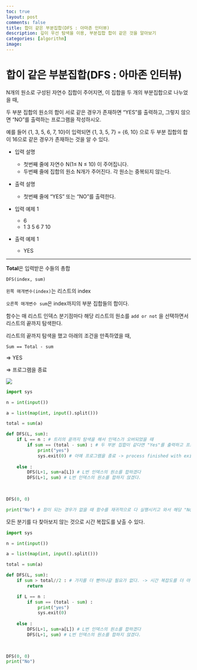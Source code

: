 ```yaml
---
toc: true
layout: post
comments: false
title: 합이 같은 부분집합(DFS : 아마존 인터뷰)
description: 깊이 우선 탐색을 이용, 부분집합 합이 같은 것을 알아보기
categories: [algorithm]
image:
---
```


# 합이 같은 부분집합(DFS : 아마존 인터뷰)

N개의 원소로 구성된 자연수 집합이 주어지면, 이 집합을 두 개의 부분집합으로 나누었을 때, 

두 부분 집합의 원소의 합이 서로 같은 경우가 존재하면 “YES”를 출력하고, 그렇지 않으면 “NO”를 출력하는 프로그램을 작성하시오.

예를 들어 {1, 3, 5, 6, 7, 10}이 입력되면 {1, 3, 5, 7} = {6, 10} 으로 두 부분 집합의 합이 16으로 같은 경우가 존재하는 것을 알 수 있다.

- 입력 설명
    - 첫번째 줄에 자연수 N(1≤ N ≤ 10) 이 주어집니다.
    - 두번째 줄에 집합의 원소 N개가 주어진다. 각 원소는 중복되지 않는다.
    
- 출력 설명
    - 첫번째 줄에 “YES” 또는 “NO”를 출력한다.
    
- 입력 예제 1
    - 6
    - 1 3 5 6 7 10
    
- 출력 예제 1
    - YES
    

---

**Total**은 입력받은 수들의 총합

`DFS(index, sum)`

`왼쪽 매개변수(index)`는 리스트의 index

`오른쪽 매개변수 sum`은 index까지의 부분 집합들의 합이다. 

함수는 매 리스트 인덱스 분기점마다 해당 리스트의 원소를 `add or not` 을 선택하면서 리스트의 끝까지 탐색한다.

리스트의 끝까지 탐색을 했고 아래의 조건을 만족하였을 때, 

`Sum == Total - sum` 

⇒ YES

⇒ 프로그램을 종료

![]({{site.baseurl}}/images/algorithm/부분집합합.png)

```python
import sys

n = int(input())

a = list(map(int, input().split()))

total = sum(a)

def DFS(L, sum):
	if L == n : # 트리의 끝까지 탐색을 해서 인덱스가 오버되었을 때 
		if sum == (total - sum) : # 두 부분 집합이 같다면 "Yes"를 출력하고 프로그램 종료
			print("yes")
			sys.exit(0) # 아예 프로그램을 종료 -> process finished with exit code 0
		
	else : 
		DFS(L+1, sum+a[L]) # L번 인덱스의 원소를 합하겠다
		DFS(L+1, sum) # L번 인덱스의 원소를 합하지 않겠다. 
		
	

DFS(0, 0)

print("No") # 참이 되는 경우가 없을 때 함수를 재귀적으로 다 실행시키고 와서 해당 "No"를 출력
```

모든 분기를 다 찾아보지 않는 것으로 시간 복잡도를 낮출 수 있다. 

```python
import sys

n = int(input())

a = list(map(int, input().split()))

total = sum(a)

def DFS(L, sum):
	if sum > total//2 : # 가지를 더 뻗어나갈 필요가 없다. -> 시간 복잡도를 더 아낄 수 있다. 
		return 

	if L == n :
		if sum == (total - sum) : 
			print("yes")
			sys.exit(0)
		
	else : 
		DFS(L+1, sum+a[L]) # L번 인덱스의 원소를 합하겠다
		DFS(L+1, sum) # L번 인덱스의 원소를 합하지 않겠다. 
		
	

DFS(0, 0)
print("No")
```
